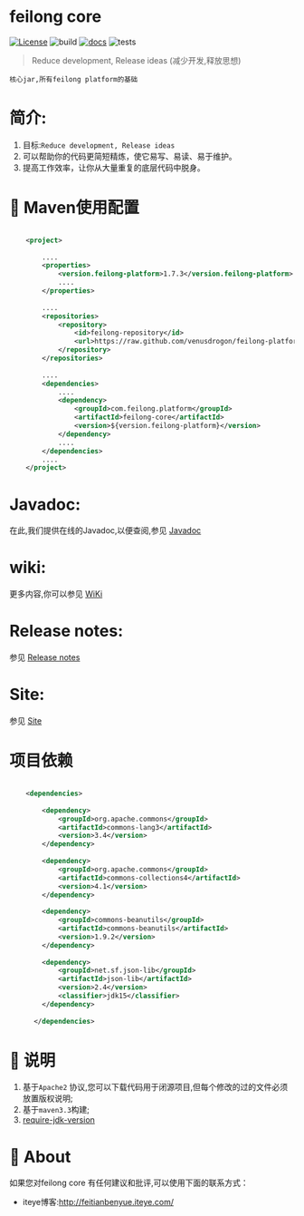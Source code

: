feilong core
================

[![License](http://img.shields.io/:license-apache-blue.svg)](http://www.apache.org/licenses/LICENSE-2.0.html)
![build](https://img.shields.io/jenkins/s/https/jenkins.qa.ubuntu.com/precise-desktop-amd64_default.svg "build") 
[![docs](http://progressed.io/bar/79?title=docs "docs")](http://venusdrogon.github.io/feilong-platform/javadocs/feilong-core/) 
![tests](https://img.shields.io/badge/tests-353%20%2F%20353-green.svg "tests") 

> Reduce development, Release ideas (减少开发,释放思想)

`核心jar,所有feilong platform的基础` 

# 简介:

1. 目标:`Reduce development, Release ideas`
1. 可以帮助你的代码更简短精炼，使它易写、易读、易于维护。
1. 提高工作效率，让你从大量重复的底层代码中脱身。


# :dragon: Maven使用配置

```XML

	<project>
	
		....
		<properties>
			<version.feilong-platform>1.7.3</version.feilong-platform>
			....
		</properties>
		
		....
		<repositories>
			<repository>
				<id>feilong-repository</id>
				<url>https://raw.github.com/venusdrogon/feilong-platform/repository</url>
			</repository>
		</repositories>
		
		....
		<dependencies>
			....
			<dependency>
				<groupId>com.feilong.platform</groupId>
				<artifactId>feilong-core</artifactId>
				<version>${version.feilong-platform}</version>
			</dependency>
			....
		</dependencies>
		....
	</project>
```

# Javadoc:
在此,我们提供在线的Javadoc,以便查阅,参见 [Javadoc](http://venusdrogon.github.io/feilong-platform/javadocs/feilong-core/) 

# wiki:
更多内容,你可以参见 [WiKi](https://github.com/venusdrogon/feilong-core/wiki) 

# Release notes:
参见 [Release notes](http://venusdrogon.github.io/feilong-platform/releasenotes/feilong-core/) 

# Site:
参见 [Site](http://venusdrogon.github.io/feilong-platform/site/feilong-core/) 

# 项目依赖

```XML

	<dependencies>
	
	    <dependency>
			<groupId>org.apache.commons</groupId>
			<artifactId>commons-lang3</artifactId>
			<version>3.4</version>
	    </dependency>
	    
	    <dependency>
			<groupId>org.apache.commons</groupId>
			<artifactId>commons-collections4</artifactId>
			<version>4.1</version>
	    </dependency>
	    
	    <dependency>
			<groupId>commons-beanutils</groupId>
			<artifactId>commons-beanutils</artifactId>
			<version>1.9.2</version>
	    </dependency>
	    
	    <dependency>
			<groupId>net.sf.json-lib</groupId>
			<artifactId>json-lib</artifactId>
			<version>2.4</version>
			<classifier>jdk15</classifier>
	    </dependency>
	    
	  </dependencies>
```


# :memo: 说明

1. 基于`Apache2` 协议,您可以下载代码用于闭源项目,但每个修改的过的文件必须放置版权说明;
1. 基于`maven3.3`构建;
1. [require-jdk-version](https://github.com/venusdrogon/feilong-core/wiki/require-jdk-version)


# :panda_face: About

如果您对feilong core 有任何建议和批评,可以使用下面的联系方式：

* iteye博客:http://feitianbenyue.iteye.com/